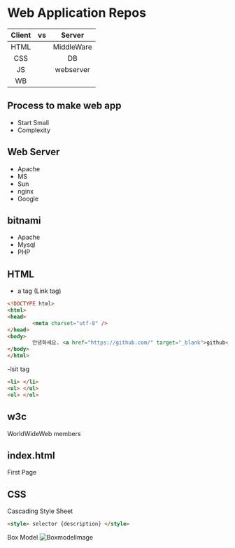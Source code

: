 # Web Application Repos

| Client | vs |   Server   |
|:------:|:--:|:----------:|
|  HTML  |    | MiddleWare |
|   CSS  |    |     DB     |
|   JS   |    |  webserver |
|   WB   |    |            |

## Process to make web app

- Start Small
- Complexity

## Web Server
- Apache
- MS
- Sun
- nginx
- Google

## bitnami
- Apache
- Mysql
- PHP

## HTML

- a tag (Link tag)
```html
<!DOCTYPE html>
<html>
<head>
		<meta charset="utf-8" />
</head>
<body>
		안녕하세요. <a href="https://github.com/" target="_blank">github</a> 입니다.
</body>
</html>
```

-lsit tag
```html
<li> </li>
<ul> </ul>
<ol> </ol>
```

## w3c
WorldWideWeb members

## index.html
First Page

## CSS
Cascading Style Sheet

```html
<style> selector {description} </style>
```

Box Model
![Boxmodelimage](E:\picture\boxmodel.png)